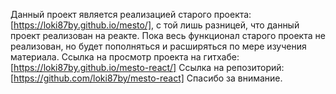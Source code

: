 Данный проект является реализацией старого проекта: [https://loki87by.github.io/mesto/], с той лишь разницей, что данный проект реализован на реакте.
Пока весь функционал старого проекта не реализован, но будет пополняться и расширяться по мере изучения материала.
Ссылка на просмотр проекта на гитхабе: [https://loki87by.github.io/mesto-react/]
Ссылка на репозиторий: [https://github.com/loki87by/mesto-react]
Спасибо за внимание.